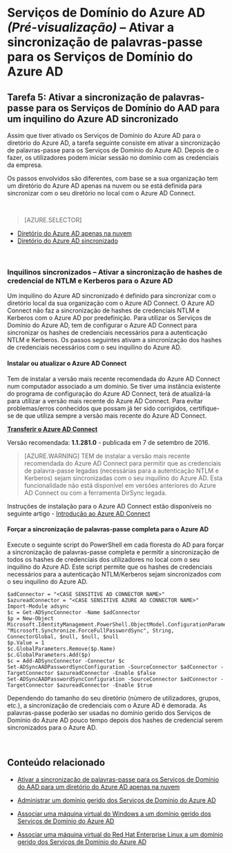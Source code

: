 <properties
    pageTitle="Serviços de Domínio do Azure AD: Ativar a sincronização de palavras-passe | Microsoft Azure"
    description="Introdução aos Serviços de Domínio do Azure Active Directory"
    services="active-directory-ds"
    documentationCenter=""
    authors="mahesh-unnikrishnan"
    manager="stevenpo"
    editor="curtand"/>

<tags
    ms.service="active-directory-ds"
    ms.workload="identity"
    ms.tgt_pltfrm="na"
    ms.devlang="na"
    ms.topic="get-started-article"
    ms.date="09/07/2016"
    ms.author="maheshu"/>

# Serviços de Domínio do Azure AD *(Pré-visualização)* – Ativar a sincronização de palavras-passe para os Serviços de Domínio do Azure AD

## Tarefa 5: Ativar a sincronização de palavras-passe para os Serviços de Domínio do AAD para um inquilino do Azure AD sincronizado
Assim que tiver ativado os Serviços de Domínio do Azure AD para o diretório do Azure AD, a tarefa seguinte consiste em ativar a sincronização de palavras-passe para os Serviços de Domínio do Azure AD. Depois de o fazer, os utilizadores podem iniciar sessão no domínio com as credenciais da empresa.

Os passos envolvidos são diferentes, com base se a sua organização tem um diretório do Azure AD apenas na nuvem ou se está definida para sincronizar com o seu diretório no local com o Azure AD Connect.

<br>

> [AZURE.SELECTOR]
- [Diretório do Azure AD apenas na nuvem](active-directory-ds-getting-started-password-sync.md)
- [Diretório do Azure AD sincronizado](active-directory-ds-getting-started-password-sync-synced-tenant.md)

<br>

### Inquilinos sincronizados – Ativar a sincronização de hashes de credencial de NTLM e Kerberos para o Azure AD
Um inquilino do Azure AD sincronizado é definido para sincronizar com o diretório local da sua organização com o Azure AD Connect. O Azure AD Connect não faz a sincronização de hashes de credenciais NTLM e Kerberos com o Azure AD por predefinição. Para utilizar os Serviços de Domínio do Azure AD, tem de configurar o Azure AD Connect para sincronizar os hashes de credenciais necessários para a autenticação NTLM e Kerberos. Os passos seguintes ativam a sincronização dos hashes de credenciais necessários com o seu inquilino do Azure AD.

#### Instalar ou atualizar o Azure AD Connect

Tem de instalar a versão mais recente recomendada do Azure AD Connect num computador associado a um domínio. Se tiver uma instância existente do programa de configuração do Azure AD Connect, terá de atualizá-la para utilizar a versão mais recente do Azure AD Connect. Para evitar problemas/erros conhecidos que possam já ter sido corrigidos, certifique-se de que utiliza sempre a versão mais recente do Azure AD Connect.

**[Transferir o Azure AD Connect](http://www.microsoft.com/download/details.aspx?id=47594)**

Versão recomendada: **1.1.281.0** - publicada em 7 de setembro de 2016.

  > [AZURE.WARNING] TEM de instalar a versão mais recente recomendada do Azure AD Connect para permitir que as credenciais de palavra-passe legadas (necessárias para a autenticação NTLM e Kerberos) sejam sincronizadas com o seu inquilino do Azure AD. Esta funcionalidade não está disponível em versões anteriores do Azure AD Connect ou com a ferramenta DirSync legada.

Instruções de instalação para o Azure AD Connect estão disponíveis no seguinte artigo - [Introdução ao Azure AD Connect](../active-directory/active-directory-aadconnect.md)


#### Forçar a sincronização de palavras-passe completa para o Azure AD

Execute o seguinte script do PowerShell em cada floresta do AD para forçar a sincronização de palavras-passe completa e permitir a sincronização de todos os hashes de credenciais dos utilizadores no local com o seu inquilino do Azure AD. Este script permite que os hashes de credenciais necessários para a autenticação NTLM/Kerberos sejam sincronizados com o seu inquilino do Azure AD.

```
$adConnector = "<CASE SENSITIVE AD CONNECTOR NAME>"  
$azureadConnector = "<CASE SENSITIVE AZURE AD CONNECTOR NAME>"  
Import-Module adsync  
$c = Get-ADSyncConnector -Name $adConnector  
$p = New-Object Microsoft.IdentityManagement.PowerShell.ObjectModel.ConfigurationParameter "Microsoft.Synchronize.ForceFullPasswordSync", String, ConnectorGlobal, $null, $null, $null
$p.Value = 1  
$c.GlobalParameters.Remove($p.Name)  
$c.GlobalParameters.Add($p)  
$c = Add-ADSyncConnector -Connector $c  
Set-ADSyncAADPasswordSyncConfiguration -SourceConnector $adConnector -TargetConnector $azureadConnector -Enable $false   
Set-ADSyncAADPasswordSyncConfiguration -SourceConnector $adConnector -TargetConnector $azureadConnector -Enable $true  
```

Dependendo do tamanho do seu diretório (número de utilizadores, grupos, etc.), a sincronização de credenciais com o Azure AD é demorada. As palavras-passe poderão ser usadas no domínio gerido dos Serviços de Domínio do Azure AD pouco tempo depois dos hashes de credencial serem sincronizados para o Azure AD.


<br>

## Conteúdo relacionado

- [Ativar a sincronização de palavras-passe para os Serviços de Domínio do AAD para um diretório do Azure AD apenas na nuvem](active-directory-ds-getting-started-password-sync.md)

- [Administrar um domínio gerido dos Serviços de Domínio do Azure AD](active-directory-ds-admin-guide-administer-domain.md)

- [Associar uma máquina virtual do Windows a um domínio gerido dos Serviços de Domínio do Azure AD](active-directory-ds-admin-guide-join-windows-vm.md)

- [Associar uma máquina virtual do Red Hat Enterprise Linux a um domínio gerido dos Serviços de Domínio do Azure AD](active-directory-ds-admin-guide-join-rhel-linux-vm.md)



<!--HONumber=sep16_HO2-->



